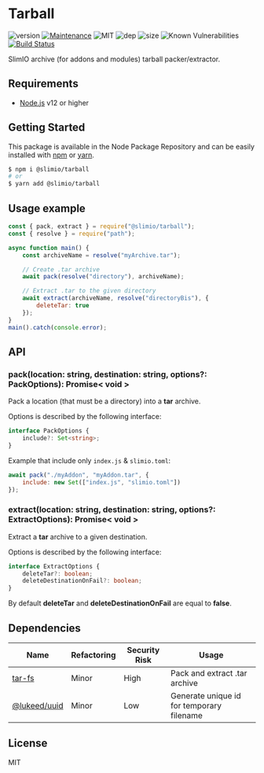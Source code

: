 # Tarball
![version](https://img.shields.io/badge/dynamic/json.svg?url=https://raw.githubusercontent.com/SlimIO/Tarball/master/package.json&query=$.version&label=Version)
[![Maintenance](https://img.shields.io/badge/Maintained%3F-yes-green.svg)](https://github.com/SlimIO/Tarball/commit-activity)
![MIT](https://img.shields.io/github/license/mashape/apistatus.svg)
![dep](https://img.shields.io/david/SlimIO/Tarball)
![size](https://img.shields.io/github/languages/code-size/SlimIO/tarball)
![Known Vulnerabilities](https://img.shields.io/snyk/vulnerabilities/npm/@slimio/tarball)
[![Build Status](https://travis-ci.com/SlimIO/Tarball.svg?branch=master)](https://travis-ci.com/SlimIO/Tarball)

SlimIO archive (for addons and modules) tarball packer/extractor.

## Requirements
- [Node.js](https://nodejs.org/en/) v12 or higher

## Getting Started

This package is available in the Node Package Repository and can be easily installed with [npm](https://docs.npmjs.com/getting-started/what-is-npm) or [yarn](https://yarnpkg.com).

```bash
$ npm i @slimio/tarball
# or
$ yarn add @slimio/tarball
```

## Usage example
```js
const { pack, extract } = require("@slimio/tarball");
const { resolve } = require("path");

async function main() {
    const archiveName = resolve("myArchive.tar");

    // Create .tar archive
    await pack(resolve("directory"), archiveName);

    // Extract .tar to the given directory
    await extract(archiveName, resolve("directoryBis"), {
        deleteTar: true
    });
}
main().catch(console.error);
```

## API

### pack(location: string, destination: string, options?: PackOptions): Promise< void >
Pack a location (that must be a directory) into a **tar** archive.

Options is described by the following interface:
```ts
interface PackOptions {
    include?: Set<string>;
}
```

Example that include only `index.js` & `slimio.toml`:
```js
await pack("./myAddon", "myAddon.tar", {
    include: new Set(["index.js", "slimio.toml"])
});
```

### extract(location: string, destination: string, options?: ExtractOptions): Promise< void >
Extract a **tar** archive to a given destination.

Options is described by the following interface:
```ts
interface ExtractOptions {
    deleteTar?: boolean;
    deleteDestinationOnFail?: boolean;
}
```

By default **deleteTar** and **deleteDestinationOnFail** are equal to **false**.

## Dependencies

|Name|Refactoring|Security Risk|Usage|
|---|---|---|---|
|[tar-fs](https://github.com/mafintosh/tar-fs)|Minor|High|Pack and extract .tar archive|
|[@lukeed/uuid](https://github.com/lukeed/uuid#readme)|Minor|Low|Generate unique id for temporary filename|

## License
MIT
